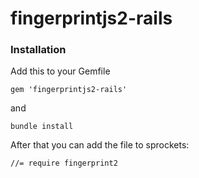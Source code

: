 fingerprintjs2-rails
=============

### Installation

Add this to your Gemfile

`gem 'fingerprintjs2-rails'`

and

`bundle install`

After that you can add the file to sprockets:

`//= require fingerprint2`
